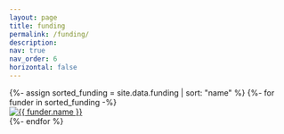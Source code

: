 ```yaml
---
layout: page
title: funding
permalink: /funding/
description: 
nav: true
nav_order: 6
horizontal: false
---
```


<div class="funding">
  <!-- Generate cards for each person -->
  <div class="container-md">
    <div class="row align-items-center justify-content-center">
        {%- assign sorted_funding = site.data.funding | sort: "name" %}
        {%- for funder in sorted_funding -%}
        <div class="col-sm-4">
          <a href="{{ funder.url }}">
            <img class="img-fluid mx-auto d-block" src="{{ funder.logo }}" alt="{{ funder.name }}"/>
          </a>
        </div>
        {%- endfor %}
      </div>
  </div>
</div>
